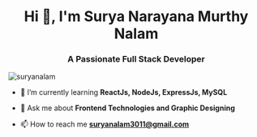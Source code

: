 <h1 align="center">Hi 👋, I'm Surya Narayana Murthy Nalam</h1>
<h3 align="center">A Passionate Full Stack Developer</h3>

<p align="left"> <img src="https://komarev.com/ghpvc/?username=suryanalam&label=Profile%20views&color=0e75b6&style=flat" alt="suryanalam" /> </p>

- 🌱 I’m currently learning **ReactJs, NodeJs, ExpressJs, MySQL**

- 💬 Ask me about **Frontend Technologies and Graphic Designing**

- 📫 How to reach me **suryanalam3011@gmail.com**
